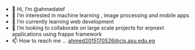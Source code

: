 - 👋 Hi, I’m @ahmedatef
- 👀 I’m interested in machine learning , image processing and mobile apps
- 🌱 I’m currently learning web development
- 💞️ I’m looking to collaborate on large scale projects for erpnext applications using frappe framework
- 📫 How to reach me ... ahmed2015170526@cis.asu.edu.eg


<!---
ahmedatef9693/ahmedatef9693 is a ✨ special ✨ repository because its `README.md` (this file) appears on your GitHub profile.
You can click the Preview link to take a look at your changes.
--->
